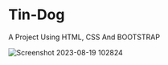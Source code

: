 # Tin-Dog
A Project Using HTML, CSS And BOOTSTRAP

![Screenshot 2023-08-19 102824](https://github.com/Elakstein/Tin-Dog/assets/99462019/73af63af-4577-4844-bb25-6fa843a93b2c)

